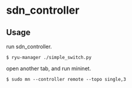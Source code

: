 # sdn_controller

## Usage
run sdn_controller.
```bash=
$ ryu-manager ./simple_switch.py
```
open another tab, and run mininet.
```bash=
$ sudo mn --controller remote --topo single,3
```

